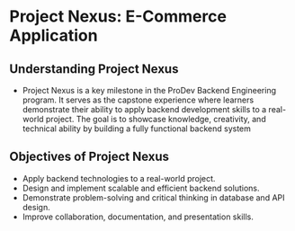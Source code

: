 # Project Nexus: E-Commerce Application

## Understanding Project Nexus
- Project Nexus is a key milestone in the ProDev Backend Engineering program. It serves as the capstone experience where learners demonstrate their ability to apply backend development skills to a real-world project. The goal is to showcase knowledge, creativity, and technical ability by building a fully functional backend system

## Objectives of Project Nexus
- Apply backend technologies to a real-world project.
- Design and implement scalable and efficient backend solutions.
- Demonstrate problem-solving and critical thinking in database and API design.
- Improve collaboration, documentation, and presentation skills.
